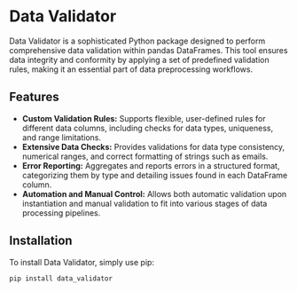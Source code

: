 # Data Validator

Data Validator is a sophisticated Python package designed to perform comprehensive data validation within pandas DataFrames. This tool ensures data integrity and conformity by applying a set of predefined validation rules, making it an essential part of data preprocessing workflows.

## Features

- **Custom Validation Rules:** Supports flexible, user-defined rules for different data columns, including checks for data types, uniqueness, and range limitations.
- **Extensive Data Checks:** Provides validations for data type consistency, numerical ranges, and correct formatting of strings such as emails.
- **Error Reporting:** Aggregates and reports errors in a structured format, categorizing them by type and detailing issues found in each DataFrame column.
- **Automation and Manual Control:** Allows both automatic validation upon instantiation and manual validation to fit into various stages of data processing pipelines.

## Installation

To install Data Validator, simply use pip:

```bash
pip install data_validator
